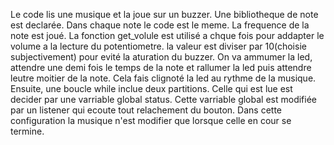 Le code lis une musique et la joue sur un buzzer. 
Une bibliotheque de note est declarée.
Dans chaque note le code est le meme.
La frequence de la note est joué.
La fonction get_volule est utilisé a chque fois pour addapter le volume a la lecture du potentiometre.
la valeur est diviser par 10(choisie subjectivement) pour evité la aturation du buzzer.
On va ammumer la led, attendre une demi fois le temps de la note et rallumer la led puis attendre leutre moitier de la note.
Cela fais clignoté la led au rythme de la musique.
Ensuite, une boucle while inclue deux partitions. Celle qui est lue est decider par une varriable global status.
Cette varriable global est modifiée par un listener qui ecoute tout relachement du bouton.
Dans cette configuration la musique n'est modifier que lorsque celle en cour se termine.

